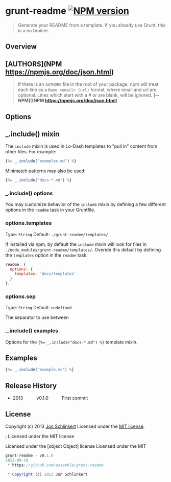 # grunt-readme [![NPM version](https://badge.fury.io/js/grunt-readme.png)](http://badge.fury.io/js/grunt-readme) 

> Generate your README from a template. If you already use Grunt, this is a no brainer.


## Overview

## [AUTHORS](NPM https://npmjs.org/doc/json.html)

> If there is an `AUTHORS` file in the root of your package, npm will treat each line as a `Name <email> (url)` format, where email and url are optional. Lines which start with a # or are blank, will be ignored. **[-- NPM]((NPM https://npmjs.org/doc/json.html)**



## Options

## _.include() mixin

The `include` mixin is used in Lo-Dash templates to "pull in" content from other files. For example:

```js
{%= _.include("examples.md") %}
```

[Minimatch](https://github.com/isaacs/minimatch) patterns may also be used:

```js
{%= _.include("docs-*.md") %}
```

### _.include() options

You may customize behavior of the `include` mixin by defining a few different options in the `readme` task in your Gruntfile.

### options.templates
Type: `String`
Default: `./grunt-readme/templates/`

If installed via npm, by default the `include` mixin will look for files in `./node_modules/grunt-readme/templates/`. Overide this default by defining the `templates` option in the `readme` task:


```js
readme: {
  options: {
    templates: 'docs/templates'
  }
},
```

### options.sep
Type: `String`
Default: `undefined`

The separator to use between


### _.include() examples

Options for the `{%= _.include("docs-*.md") %}` template mixin.




## Examples

```js
{%= _.include("example.md") %}
```



## Release History

 * 2013   v0.1.0   First commit


## License

Copyright (c) 2013 [Jon Schlinkert](https://github.com/jonschlinkert)
Licensed under the [MIT license](./LICENSE-MIT).



; Licensed under the MIT license




Licensed under the [object Object] license
Licensed under the MIT
```js
grunt-readme - v0.1.0
2013-09-19
 * https://github.com/assemble/grunt-readme

 * Copyright (c) 2013 Jon Schlinkert
```
